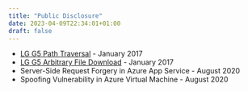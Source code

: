 ```yaml
---
title: "Public Disclosure"
date: 2023-04-09T22:34:01+01:00
draft: false
---
```


* [LG G5 Path Traversal](https://labs.withsecure.com/content/dam/labs/docs/LG-SmartShare-path-traversal-vulnerability-2017-01-16.pdf) - January 2017
* [LG G5 Arbitrary File Download](https://www.f-secure.com/content/dam/labs/docs/LG-SmartShare-arbitrary-file-retrieval-2017-01-16.pdf) - January 2017
* Server-Side Request Forgery in Azure App Service - August 2020
* Spoofing Vulnerability in Azure Virtual Machine - August 2020